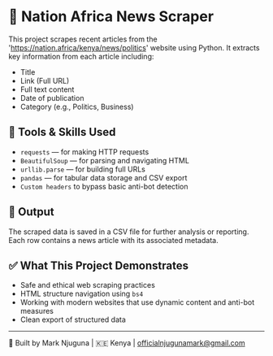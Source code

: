 # 📰 Nation Africa News Scraper

This project scrapes recent articles from the 'https://nation.africa/kenya/news/politics' website using Python. It extracts key information from each article including:

- Title
- Link (Full URL)
- Full text content
- Date of publication
- Category (e.g., Politics, Business)

## 🔧 Tools & Skills Used

- `requests` — for making HTTP requests
- `BeautifulSoup` — for parsing and navigating HTML
- `urllib.parse` — for building full URLs
- `pandas` — for tabular data storage and CSV export
- `Custom headers` to bypass basic anti-bot detection

## 💾 Output

The scraped data is saved in a CSV file for further analysis or reporting. Each row contains a news article with its associated metadata.

## ✅ What This Project Demonstrates

- Safe and ethical web scraping practices
- HTML structure navigation using `bs4`
- Working with modern websites that use dynamic content and anti-bot measures
- Clean export of structured data

---

🔗 Built by Mark Njuguna | 🇰🇪 Kenya  | officialnjugunamark@gmail.com
